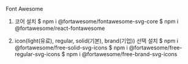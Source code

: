 Font Awesome

1. 코어 설치
    $ npm i @fortawesome/fontawesome-svg-core
    $ npm i @fortawesome/react-fontawesome

2. icon(light(유료), regular, solid(기본), brand(기업)) 선택 설치
    $ npm i @fortawesome/free-solid-svg-icons
    $ npm i @fortawesome/free-regular-svg-icons
    $ npm i @fortawesome/free-brand-svg-icons